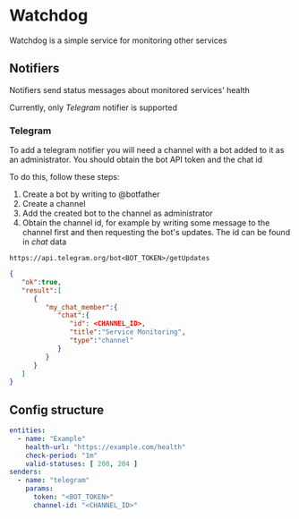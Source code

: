 # Watchdog

Watchdog is a simple service for monitoring other services

## Notifiers

Notifiers send status messages about monitored services' health

Currently, only *Telegram* notifier is supported

### Telegram

To add a telegram notifier you will need a channel with a bot added to it as an administrator. You should obtain the bot
API token and the chat id

To do this, follow these steps:

1. Create a bot by writing to @botfather
2. Create a channel
3. Add the created bot to the channel as administrator
4. Obtain the channel id, for example by writing some message to the channel first and then requesting the bot's updates. The
   id can be found in *chat* data

```
https://api.telegram.org/bot<BOT_TOKEN>/getUpdates
```
```json
{
   "ok":true,
   "result":[
      {
         "my_chat_member":{
            "chat":{
               "id": <CHANNEL_ID>,
               "title":"Service Monitoring",
               "type":"channel"
            }
         }
      }
   ]
}

```

## Config structure

```yaml
entities:
  - name: "Example"
    health-url: "https://example.com/health"
    check-period: "1m"
    valid-statuses: [ 200, 204 ]
senders:
  - name: "telegram"
    params:
      token: "<BOT_TOKEN>"
      channel-id: "<CHANNEL_ID>"
```